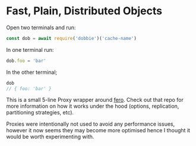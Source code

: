 # Fast, Plain, Distributed Objects 

Open two terminals and run:

```js
const dob = await require('dobbie')('cache-name')
```

In one terminal run: 

```js
dob.foo = 'bar'
```

In the other terminal;

```js
dob
// { foo: 'bar' } 
```

This is a small 5-line Proxy wrapper around [fero](https://github.com/pemrouz/fero). Check out that repo for more information on how it works under the hood (options, replication, partitioning strategies, etc).

Proxies were intentionally not used to avoid any performance issues, however it now seems they may become more optimised hence I thought it would be worth experimenting with. 
